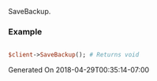 SaveBackup.
### Example

```perl

$client->SaveBackup(); # Returns void
```


Generated On 2018-04-29T00:35:14-07:00